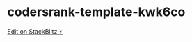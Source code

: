 # codersrank-template-kwk6co

[Edit on StackBlitz ⚡️](https://stackblitz.com/edit/codersrank-template-kwk6co)